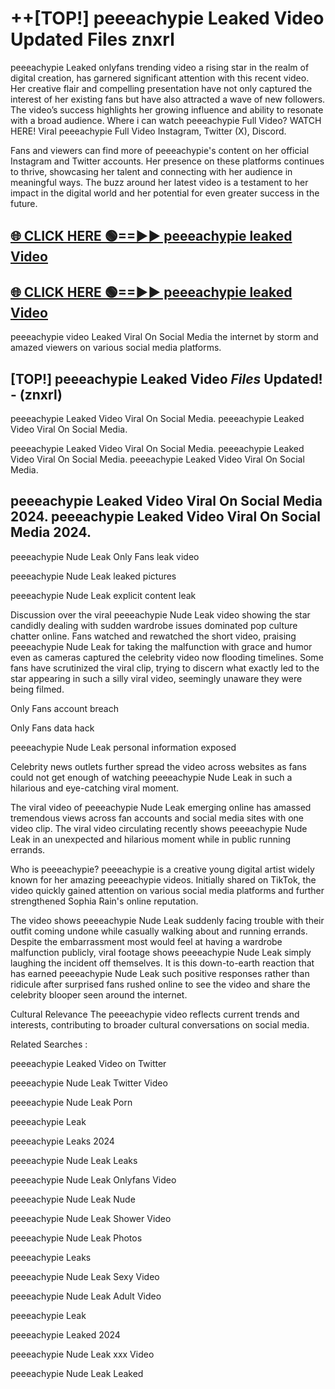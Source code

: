 # ++[TOP!] peeeachypie Leaked Video Updated Files znxrl<br>

peeeachypie Leaked onlyfans trending video a rising star in the realm of digital creation, has garnered significant attention with this recent video. Her creative flair and compelling presentation have not only captured the interest of her existing fans but have also attracted a wave of new followers. The video’s success highlights her growing influence and ability to resonate with a broad audience.
Where i can watch peeeachypie Full Video? WATCH HERE! Viral peeeachypie Full Video Instagram, Twitter (X), Discord.


Fans and viewers can find more of peeeachypie's content on her official Instagram and Twitter accounts. Her presence on these platforms continues to thrive, showcasing her talent and connecting with her audience in meaningful ways. The buzz around her latest video is a testament to her impact in the digital world and her potential for even greater success in the future.


## [🌐 CLICK HERE 🟢==►► peeeachypie leaked Video ](https://xnudes.xyz/go)

## [🌐 CLICK HERE 🟢==►► peeeachypie leaked Video ](https://xnudes.xyz/go)



peeeachypie video Leaked Viral On Social Media the internet by storm and amazed viewers on various social media platforms.


## [TOP!] peeeachypie Leaked Video *Files* Updated! - (znxrl)

peeeachypie Leaked Video Viral On Social Media. peeeachypie Leaked Video Viral On Social Media.

peeeachypie Leaked Video Viral On Social Media. peeeachypie Leaked Video Viral On Social Media. peeeachypie Leaked Video Viral On Social Media.


## peeeachypie Leaked Video Viral On Social Media 2024. peeeachypie Leaked Video Viral On Social Media 2024.
peeeachypie Nude Leak Only Fans leak video

peeeachypie Nude Leak leaked pictures

peeeachypie Nude Leak explicit content leak

Discussion over the viral peeeachypie Nude Leak video showing the star candidly dealing with sudden wardrobe issues dominated pop culture chatter online. Fans watched and rewatched the short video, praising peeeachypie Nude Leak for taking the malfunction with grace and humor even as cameras captured the celebrity video now flooding timelines. Some fans have scrutinized the viral clip, trying to discern what exactly led to the star appearing in such a silly viral video, seemingly unaware they were being filmed.


Only Fans account breach

Only Fans data hack

peeeachypie Nude Leak personal information exposed

Celebrity news outlets further spread the video across websites as fans could not get enough of watching peeeachypie Nude Leak in such a hilarious and eye-catching viral moment.


The viral video of peeeachypie Nude Leak emerging online has amassed tremendous views across fan accounts and social media sites with one video clip. The viral video circulating recently shows peeeachypie Nude Leak in an unexpected and hilarious moment while in public running errands.


Who is peeeachypie? peeeachypie is a creative young digital artist widely known for her amazing peeeachypie videos. Initially shared on TikTok, the video quickly gained attention on various social media platforms and further strengthened Sophia Rain's online reputation.

The video shows peeeachypie Nude Leak suddenly facing trouble with their outfit coming undone while casually walking about and running errands. Despite the embarrassment most would feel at having a wardrobe malfunction publicly, viral footage shows peeeachypie Nude Leak simply laughing the incident off themselves. It is this down-to-earth reaction that has earned peeeachypie Nude Leak such positive responses rather than ridicule after surprised fans rushed online to see the video and share the celebrity blooper seen around the internet.

Cultural Relevance The peeeachypie video reflects current trends and interests, contributing to broader cultural conversations on social media.

Related Searches :

peeeachypie Leaked Video on Twitter

peeeachypie Nude Leak Twitter Video

peeeachypie Nude Leak Porn

peeeachypie Leak 

peeeachypie Leaks 2024

peeeachypie Nude Leak Leaks

peeeachypie Nude Leak Onlyfans Video

peeeachypie Nude Leak Nude

peeeachypie Nude Leak Shower Video

peeeachypie Nude Leak Photos

peeeachypie Leaks

peeeachypie Nude Leak Sexy Video

peeeachypie Nude Leak Adult Video

peeeachypie Leak

peeeachypie Leaked 2024

peeeachypie Nude Leak xxx Video

peeeachypie Nude Leak Leaked